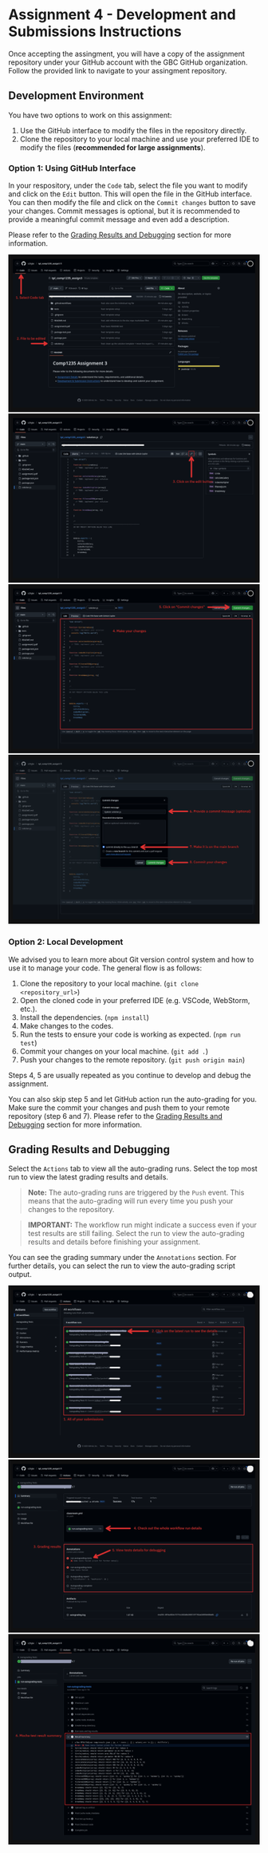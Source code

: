 # Assignment 4 - Development and Submissions Instructions

Once accepting the assingment, you will have a copy of the assignment repository under your GitHub account with the GBC GitHub organization. Follow the provided link to navigate to your assingment repository.

## Development Environment

You have two options to work on this assignment:

1. Use the GitHub interface to modify the files in the repository directly.
2. Clone the repository to your local machine and use your preferred IDE to modify the files (**recommended for large assignments**).

### Option 1: Using GitHub Interface

In your respository, under the `Code` tab, select the file you want to modify and click on the `Edit` button. This will open the file in the GitHub interface. You can then modify the file and click on the `Commit changes` button to save your changes. Commit messages is optional, but it is recommended to provide a meaningful commit message and even add a description.

Please refer to the [Grading Results and Debugging](#grading-results-and-debugging) section for more information.

![Code Tab](./assets/dev-instruction1.png)
![Click on Edit Button](./assets/dev-instruction2.png)
![Make Changes](./assets/dev-instruction3.png)
![Commit Changes](./assets/dev-instruction4.png)

### Option 2: Local Development

We advised you to learn more about Git version control system and how to use it to manage your code. The general flow is as follows:

1. Clone the repository to your local machine. (`git clone <repository_url>`)
2. Open the cloned code in your preferred IDE (e.g. VSCode, WebStorm, etc.).
3. Install the dependencies. (`npm install`)
4. Make changes to the codes.
5. Run the tests to ensure your code is working as expected. (`npm run test`)
6. Commit your changes on your local machine. (`git add .`)
7. Push your changes to the remote repository. (`git push origin main`)

Steps 4, 5 are usually repeated as you continue to develop and debug the assignment.

You can also skip step 5 and let GitHub action run the auto-grading for you. Make sure the commit your changes and push them to your remote repository (step 6 and 7). Please refer to the [Grading Results and Debugging](#grading-results-and-debugging) section for more information.

## Grading Results and Debugging

Select the `Actions` tab to view all the auto-grading runs. Select the top most run to view the latest grading results and details.

> **Note:** The auto-grading runs are triggered by the `Push` event. This means that the auto-grading will run every time you push your changes to the repository.


> **IMPORTANT:** The workflow run might indicate a success even if your test results are still failing. Select the run to view the auto-grading results and details before finishing your assignment.

You can see the grading summary under the `Annotations` section. For further details, you can select the run to view the auto-grading script output.

![Workflow run](./assets/grading1.png)
![Grading Summary](./assets/grading2.png)
![Grading Details](./assets/grading3.png)
